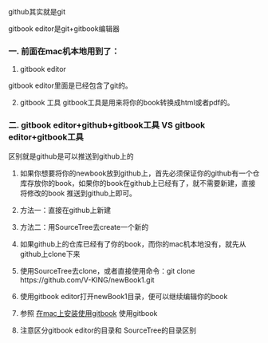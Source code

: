 github其实就是git

gitbook editor是git+gitbook编辑器

### 一. 前面在mac机本地用到了：

1. gitbook editor

  gitbook editor里面是已经包含了git的。

2. gitbook 工具
  gitbook工具是用来将你的book转换成html或者pdf的。


### 二. gitbook editor+github+gitbook工具  VS gitbook editor+gitbook工具

区别就是github是可以推送到github上的

1. 如果你想要将你的newbook放到github上，首先必须保证你的github有一个仓库存放你的book，如果你的book在github上已经有了，就不需要新建，直接将修改的book 推送到github上即可。

  1. 方法一：直接在github上新建
  2. 方法二：用SourceTree去create一个新的

2. 如果github上的仓库已经有了你的book，而你的mac机本地没有，就先从github上clone下来

  1. 使用SourceTree去clone，或者直接使用命令：git clone https:\/\/github.com\/V-KING\/newBook1.git

  2. 使用gitbook editor打开newBook1目录，便可以继续编辑你的book

  3. 参照 [在mac上安装使用gitbook](chapter1.md) 使用gitbook


3. 注意区分gitbook editor的目录和 SourceTree的目录区别

